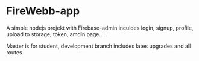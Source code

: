 # FireWebb-app

A simple nodejs projekt with Firebase-admin
inculdes login, signup, profile, upload to storage, token, amdin page.....


Master is for student, development branch includes lates upgrades and all routes
